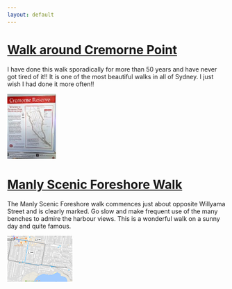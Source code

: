 ```yaml
---
layout: default
---
```






# [](#header-1)[Walk around Cremorne Point](\assets\writing\another-page)


I have done this walk sporadically for more than 50 years and have never got tired of it!! It is one of the most beautiful walks in all of Sydney. I just wish I had done it more often!!


![](\assets\images\WalkAroundCremornePoint_112_150.jpg)





# [](#header-2)[Manly Scenic Foreshore Walk](\assets\writing\another-page)

The Manly Scenic Foreshore walk commences just about opposite Willyama Street and is clearly marked. Go slow and make frequent use of the many benches to admire the harbour views. This is a wonderful walk on a sunny day and quite famous.

![](\assets\images\map_manly_foreshore_walk_150_106.png)









